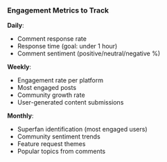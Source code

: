 ### Engagement Metrics to Track

**Daily**:

- Comment response rate
- Response time (goal: under 1 hour)
- Comment sentiment (positive/neutral/negative %)

**Weekly**:

- Engagement rate per platform
- Most engaged posts
- Community growth rate
- User-generated content submissions

**Monthly**:

- Superfan identification (most engaged users)
- Community sentiment trends
- Feature request themes
- Popular topics from comments

